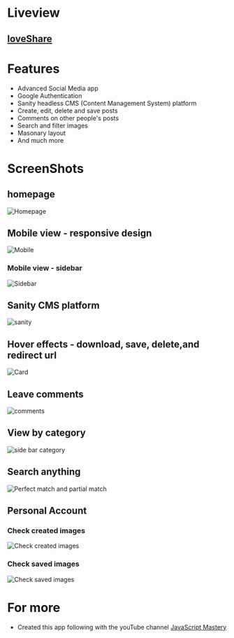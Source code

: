 # Liveview
## [loveShare](https://loveshare.netlify.app)

# Features
- Advanced Social Media app
- Google Authentication
- Sanity headless CMS (Content Management System) platform
- Create, edit, delete and save posts
- Comments on other people's posts
- Search and filter images
- Masonary layout
- And much more

# ScreenShots

## homepage

![Homepage](https://github.com/yuxianxu/social-image-sharing/blob/2cdbd8785b86e292aeb4d5b329efc58e83b7a320/screeshots/Screen%20Shot%202022-04-20%20at%2011.36.37%20AM.png)

## Mobile view - responsive design

![Mobile](https://github.com/yuxianxu/social-image-sharing/blob/feceab09c38ebb5a469553cc4bfd5b751ad15092/screeshots/Screen%20Shot%202022-04-18%20at%208.32.41%20PM.png)

### Mobile view - sidebar
![Sidebar](https://github.com/yuxianxu/social-image-sharing/blob/c9a4a506f730c14d3b4d0510926f60a3bf0829db/screeshots/Screen%20Shot%202022-04-18%20at%208.32.57%20PM.png)

## Sanity CMS platform

![sanity](https://github.com/yuxianxu/social-image-sharing/blob/34d46a7325ff62236a8e2731292bfae94ef4f7e0/screeshots/Screen%20Shot%202022-04-20%20at%2011.41.51%20AM.png)

## Hover effects - download, save, delete,and redirect url
![Card](https://github.com/yuxianxu/social-image-sharing/blob/main/screeshots/Screen%20Shot%202022-04-18%20at%208.31.13%20PM.png)

## Leave comments

![comments](https://github.com/yuxianxu/social-image-sharing/blob/e6bbe02654c239224c6408fa005847c0e117babf/screeshots/Screen%20Shot%202022-04-18%20at%208.29.59%20PM.png)

## View by category

![side bar category](https://github.com/yuxianxu/social-image-sharing/blob/bb0d1b9781f4ac1ab7ee03f96788d8c115d5965f/screeshots/Screen%20Shot%202022-04-18%20at%208.29.06%20PM.png)

## Search anything

![Perfect match and partial match](https://github.com/yuxianxu/social-image-sharing/blob/bb0d1b9781f4ac1ab7ee03f96788d8c115d5965f/screeshots/Screen%20Shot%202022-04-18%20at%208.28.22%20PM.png)

## Personal Account

### Check created images
![Check created images](https://github.com/yuxianxu/social-image-sharing/blob/e3b3044bd77f8c95a15801b1832ca15fc3527354/screeshots/Screen%20Shot%202022-04-18%20at%208.27.52%20PM.png)

### Check saved images
![Check saved images](https://github.com/yuxianxu/social-image-sharing/blob/e6bbe02654c239224c6408fa005847c0e117babf/screeshots/Screen%20Shot%202022-04-18%20at%208.31.40%20PM.png)

# For more
- Created this app following with the youTube channel [JavaScript Mastery](https://youtu.be/1RHDhtbqo94)
